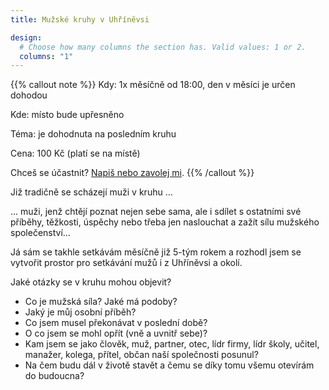 ```yaml
---
title: Mužské kruhy v Uhříněvsi

design:
  # Choose how many columns the section has. Valid values: 1 or 2.
  columns: "1"
---
```


{{% callout note %}}
Kdy: 1x měsíčně od 18:00, den v měsíci je určen dohodou

Kde: místo bude upřesněno

Téma: je dohodnuta na posledním kruhu

Cena: 100 Kč (platí se na místě)

Chceš se účastnit? [Napiš nebo zavolej mi](/#contact).
{{% /callout %}}

Již tradičně se scházejí muži v kruhu ...

... muži, jenž chtějí poznat nejen sebe sama, ale i sdílet s ostatními své příběhy, těžkosti, úspěchy nebo třeba jen naslouchat a zažít sílu mužského společenství… 

Já sám se takhle setkávám měsíčně již 5-tým rokem a rozhodl jsem se vytvořit prostor pro setkávání mužů i z Uhříněvsi a okolí.

Jaké otázky se v kruhu mohou objevit?

* Co je mužská síla? Jaké má podoby?
* Jaký je můj osobní příběh?
* Co jsem musel překonávat v poslední době?
* O co jsem se mohl opřít (vně a uvnitř sebe)?
* Kam jsem se jako člověk, muž, partner, otec, lídr firmy, lídr školy, učitel, manažer, kolega, přítel, občan naší společnosti posunul?
* Na čem budu dál v životě stavět a čemu se díky tomu všemu otevírám do budoucna?
